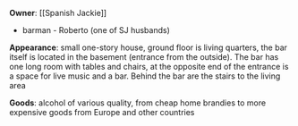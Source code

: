 **Owner**: [[Spanish Jackie]]
- barman - Roberto (one of SJ husbands)

**Appearance**: small one-story house, ground floor is living quarters, the bar itself is located in the basement (entrance from the outside). The bar has one long room with tables and chairs, at the opposite end of the entrance is a space for live music and a bar. Behind the bar are the stairs to the living area

**Goods**: alcohol of various quality, from cheap home brandies to more expensive goods from Europe and other countries